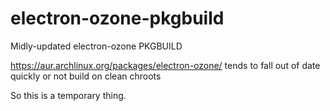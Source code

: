 # electron-ozone-pkgbuild

Midly-updated electron-ozone PKGBUILD

https://aur.archlinux.org/packages/electron-ozone/ tends to fall out of date quickly or not build on clean chroots

So this is a temporary thing.
